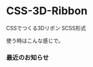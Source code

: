 CSS-3D-Ribbon
=============
CSSでつくる3Dリボン
SCSS形式

使う時はこんな感じで。
<h3 class="ribbon">
<span class="ribbon-content">最近のお知らせ</span>
</h3>
